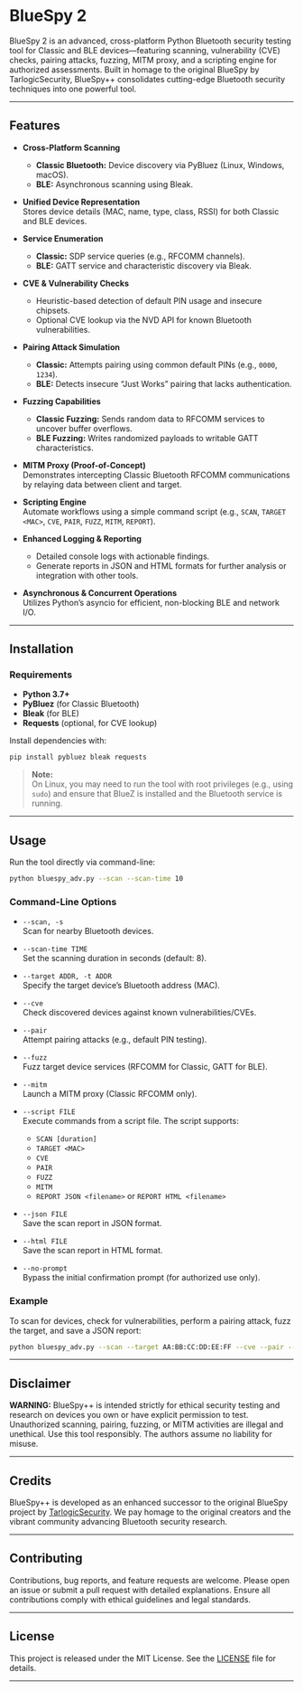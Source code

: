 # BlueSpy 2

BlueSpy 2 is an advanced, cross-platform Python Bluetooth security testing tool for Classic and BLE devices—featuring scanning, vulnerability (CVE) checks, pairing attacks, fuzzing, MITM proxy, and a scripting engine for authorized assessments. Built in homage to the original BlueSpy by TarlogicSecurity, BlueSpy++ consolidates cutting-edge Bluetooth security techniques into one powerful tool.

---

## Features

- **Cross-Platform Scanning**  
  - **Classic Bluetooth:** Device discovery via PyBluez (Linux, Windows, macOS).  
  - **BLE:** Asynchronous scanning using Bleak.

- **Unified Device Representation**  
  Stores device details (MAC, name, type, class, RSSI) for both Classic and BLE devices.

- **Service Enumeration**  
  - **Classic:** SDP service queries (e.g., RFCOMM channels).  
  - **BLE:** GATT service and characteristic discovery via Bleak.

- **CVE & Vulnerability Checks**  
  - Heuristic-based detection of default PIN usage and insecure chipsets.  
  - Optional CVE lookup via the NVD API for known Bluetooth vulnerabilities.

- **Pairing Attack Simulation**  
  - **Classic:** Attempts pairing using common default PINs (e.g., `0000`, `1234`).  
  - **BLE:** Detects insecure “Just Works” pairing that lacks authentication.

- **Fuzzing Capabilities**  
  - **Classic Fuzzing:** Sends random data to RFCOMM services to uncover buffer overflows.  
  - **BLE Fuzzing:** Writes randomized payloads to writable GATT characteristics.

- **MITM Proxy (Proof-of-Concept)**  
  Demonstrates intercepting Classic Bluetooth RFCOMM communications by relaying data between client and target.

- **Scripting Engine**  
  Automate workflows using a simple command script (e.g., `SCAN`, `TARGET <MAC>`, `CVE`, `PAIR`, `FUZZ`, `MITM`, `REPORT`).

- **Enhanced Logging & Reporting**  
  - Detailed console logs with actionable findings.  
  - Generate reports in JSON and HTML formats for further analysis or integration with other tools.

- **Asynchronous & Concurrent Operations**  
  Utilizes Python’s asyncio for efficient, non-blocking BLE and network I/O.

---

## Installation

### Requirements

- **Python 3.7+**
- **PyBluez** (for Classic Bluetooth)
- **Bleak** (for BLE)
- **Requests** (optional, for CVE lookup)

Install dependencies with:

```bash
pip install pybluez bleak requests
```

> **Note:**  
> On Linux, you may need to run the tool with root privileges (e.g., using `sudo`) and ensure that BlueZ is installed and the Bluetooth service is running.

---

## Usage

Run the tool directly via command-line:

```bash
python bluespy_adv.py --scan --scan-time 10
```

### Command-Line Options

- `--scan, -s`  
  Scan for nearby Bluetooth devices.

- `--scan-time TIME`  
  Set the scanning duration in seconds (default: 8).

- `--target ADDR, -t ADDR`  
  Specify the target device’s Bluetooth address (MAC).

- `--cve`  
  Check discovered devices against known vulnerabilities/CVEs.

- `--pair`  
  Attempt pairing attacks (e.g., default PIN testing).

- `--fuzz`  
  Fuzz target device services (RFCOMM for Classic, GATT for BLE).

- `--mitm`  
  Launch a MITM proxy (Classic RFCOMM only).

- `--script FILE`  
  Execute commands from a script file. The script supports:
  - `SCAN [duration]`
  - `TARGET <MAC>`
  - `CVE`
  - `PAIR`
  - `FUZZ`
  - `MITM`
  - `REPORT JSON <filename>` or `REPORT HTML <filename>`

- `--json FILE`  
  Save the scan report in JSON format.

- `--html FILE`  
  Save the scan report in HTML format.

- `--no-prompt`  
  Bypass the initial confirmation prompt (for authorized use only).

### Example

To scan for devices, check for vulnerabilities, perform a pairing attack, fuzz the target, and save a JSON report:

```bash
python bluespy_adv.py --scan --target AA:BB:CC:DD:EE:FF --cve --pair --fuzz --json report.json
```

---

## Disclaimer

**WARNING:** BlueSpy++ is intended strictly for ethical security testing and research on devices you own or have explicit permission to test. Unauthorized scanning, pairing, fuzzing, or MITM activities are illegal and unethical. Use this tool responsibly. The authors assume no liability for misuse.

---

## Credits

BlueSpy++ is developed as an enhanced successor to the original BlueSpy project by [TarlogicSecurity](https://github.com/TarlogicSecurity). We pay homage to the original creators and the vibrant community advancing Bluetooth security research.

---

## Contributing

Contributions, bug reports, and feature requests are welcome. Please open an issue or submit a pull request with detailed explanations. Ensure all contributions comply with ethical guidelines and legal standards.

---

## License

This project is released under the MIT License. See the [LICENSE](LICENSE) file for details.

---



